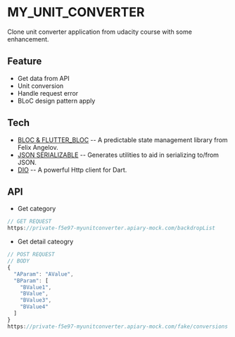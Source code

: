 # MY_UNIT_CONVERTER

Clone unit converter application from udacity course with some enhancement.

## Feature

  - Get data from API
  - Unit conversion
  - Handle request error
  - BLoC design pattern apply

## Tech

* [BLOC & FLUTTER_BLOC](https://github.com/felangel/bloc/) -- A predictable state management library from Felix Angelov.
* [JSON SERIALIZABLE](https://github.com/dart-lang/json_serializable) -- Generates utilities to aid in serializing to/from JSON.
* [DIO](https://github.com/flutterchina/dio) -- A powerful Http client for Dart.

## API

  - Get category
```js
// GET REQUEST
https://private-f5e97-myunitconverter.apiary-mock.com/backdropList
```

  - Get detail cateogry
```js
// POST REQUEST
// BODY
{
  "AParam": "AValue",
  "BParam": [
    "BValue1",
    "BValue",
    "BValue3",
    "BValue4"
  ]
}
https://private-f5e97-myunitconverter.apiary-mock.com/fake/conversions
```